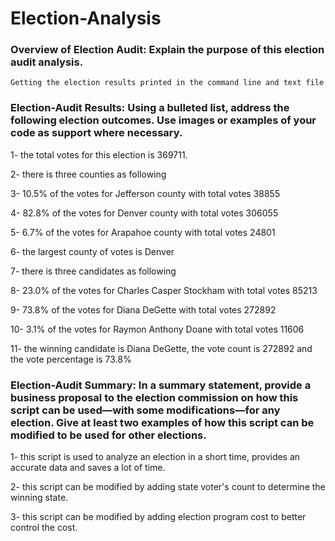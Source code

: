 # Election-Analysis
### Overview of Election Audit: Explain the purpose of this election audit analysis.
    Getting the election results printed in the command line and text file


### Election-Audit Results: Using a bulleted list, address the following election outcomes. Use images or examples of your code as support where necessary.

1- the total votes for this election is 369711. 

2- there is three counties as following 

3- 10.5% of the votes for Jefferson county with total votes 38855

4- 82.8% of the votes for Denver county with total votes 306055

5- 6.7% of the votes for Arapahoe county with total votes 24801

6- the largest county of votes is Denver

7- there is three candidates as following 

8- 23.0% of the votes for Charles Casper Stockham with total votes 85213

9- 73.8% of the votes for Diana DeGette with total votes 272892

10- 3.1% of the votes for Raymon Anthony Doane with total votes 11606

11- the winning candidate is Diana DeGette, the vote count is 272892 and the vote percentage is 73.8%


### Election-Audit Summary: In a summary statement, provide a business proposal to the election commission on how this script can be used—with some modifications—for any election. Give at least two examples of how this script can be modified to be used for other elections.

1- this script is used to analyze an election in a short time, provides an accurate data and saves a lot of time.

2- this script can be modified by adding state voter's count to determine the winning state.

3- this script can be modified by adding election program cost to better control the cost.



